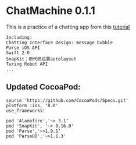 # ChatMachine 0.1.1
This is a practice of a chatting app from this [tutorial](http://www.jianshu.com/p/1f93e0fec8a5) 
```
Including:
Chatting Interface Design: message bubble
Parse iOS API
Swift 2.0
SnapKit：用代码设置autolayout
Turing Robot API
...
```


## Updated CocoaPod:

```
source 'https://github.com/CocoaPods/Specs.git'
platform :ios, '8.0'
use_frameworks!

pod 'Alamofire','~> 3.1’
pod 'SnapKit', '~> 0.16.0'
pod 'Parse','~>1.9.1’
pod 'ParseUI','~>1.1.3'
```
